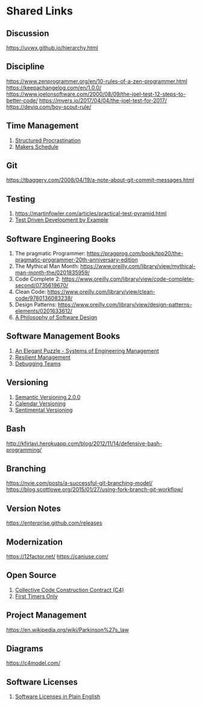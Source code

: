 # Shared Links

## Discussion
https://uvwx.github.io/hierarchy.html

## Discipline
https://www.zenprogrammer.org/en/10-rules-of-a-zen-programmer.html
https://keepachangelog.com/en/1.0.0/
https://www.joelonsoftware.com/2000/08/09/the-joel-test-12-steps-to-better-code/
https://myers.io/2017/04/04/the-joel-test-for-2017/
https://deviq.com/boy-scout-rule/

## Time Management
1. [Structured Procrastination](http://www.structuredprocrastination.com/)
1. [Makers Schedule](http://www.paulgraham.com/makersschedule.html)

## Git
https://tbaggery.com/2008/04/19/a-note-about-git-commit-messages.html

## Testing
1. https://martinfowler.com/articles/practical-test-pyramid.html
1. [Test Driven Development by Example](https://www.oreilly.com/library/view/test-driven-development/0321146530/)

## Software Engineering Books
1. The pragmatic Programmer: https://pragprog.com/book/tpp20/the-pragmatic-programmer-20th-anniversary-edition
2. The Mythical Man Month: https://www.oreilly.com/library/view/mythical-man-month-the/0201835959/
3. Code Complete 2: https://www.oreilly.com/library/view/code-complete-second/0735619670/
4. Clean Code: https://www.oreilly.com/library/view/clean-code/9780136083238/
5. Design Patterns: https://www.oreilly.com/library/view/design-patterns-elements/0201633612/
6. [A Philosophy of Software Design](https://www.amazon.com/Philosophy-Software-Design-John-Ousterhout/dp/1732102201)

## Software Management Books
1. [An Elegant Puzzle - Systems of Engineering Management](https://lethain.com/elegant-puzzle/)
1. [Resilient Management](https://abookapart.com/products/resilient-management)
1. [Debugging Teams](http://shop.oreilly.com/product/0636920042372.do)

## Versioning
1. [Semantic Versioning 2.0.0](https://semver.org/)
1. [Calendar Versioning](http://calver.org/)
1. [Sentimental Versioning](http://sentimentalversioning.org/)

## Bash
http://kfirlavi.herokuapp.com/blog/2012/11/14/defensive-bash-programming/

## Branching
https://nvie.com/posts/a-successful-git-branching-model/
https://blog.scottlowe.org/2015/01/27/using-fork-branch-git-workflow/

## Version Notes
https://enterprise.github.com/releases

## Modernization
https://12factor.net/
https://caniuse.com/

## Open Source
1. [Collective Code Construction Contract (C4)](https://rfc.zeromq.org/spec:42/C4/)
1. [First Timers Only](https://www.firsttimersonly.com/)

## Project Management
https://en.wikipedia.org/wiki/Parkinson%27s_law

## Diagrams
https://c4model.com/

## Software Licenses
1. [Software Licenses in Plain English](https://tldrlegal.com/)
